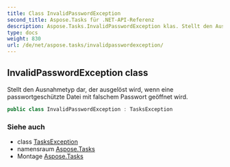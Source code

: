 ```yaml
---
title: Class InvalidPasswordException
second_title: Aspose.Tasks für .NET-API-Referenz
description: Aspose.Tasks.InvalidPasswordException klas. Stellt den Ausnahmetyp dar der ausgelöst wird wenn eine passwortgeschützte Datei mit falschem Passwort geöffnet wird.
type: docs
weight: 830
url: /de/net/aspose.tasks/invalidpasswordexception/
---
```

## InvalidPasswordException class

Stellt den Ausnahmetyp dar, der ausgelöst wird, wenn eine passwortgeschützte Datei mit falschem Passwort geöffnet wird.

```csharp
public class InvalidPasswordException : TasksException
```

### Siehe auch

* class [TasksException](../tasksexception/)
* namensraum [Aspose.Tasks](../../aspose.tasks/)
* Montage [Aspose.Tasks](../../)


